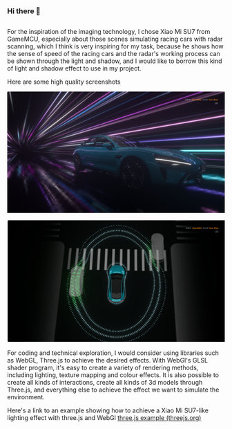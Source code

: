 ### Hi there 👋

## 

For the inspiration of the imaging technology, I chose Xiao Mi SU7 from GameMCU, especially about those scenes simulating racing cars with radar scanning, which I think is very inspiring for my task, because he shows how the sense of speed of the racing cars and the radar's working process can be shown through the light and shadow, and I would like to borrow this kind of light and shadow effect to use in my project.



Here are some high quality screenshots

![image-20240502025716637](https://github.com/wzhe8090/wzhe8090/blob/main/%E5%B1%8F%E5%B9%95%E6%88%AA%E5%9B%BE%202024-05-02%20025713.png)

![image-20240502025802399](https://github.com/wzhe8090/wzhe8090/blob/main/%E5%B1%8F%E5%B9%95%E6%88%AA%E5%9B%BE%202024-05-02%20025759.png)

For coding and technical exploration, I would consider using libraries such as WebGL, Three.js to achieve the desired effects. With WebGl's GLSL shader program, it's easy to create a variety of rendering methods, including lighting, texture mapping and colour effects. It is also possible to create all kinds of interactions, create all kinds of 3d models through Three.js, and everything else to achieve the effect we want to simulate the environment.



Here's a link to an example showing how to achieve a Xiao Mi SU7-like lighting effect with three.js and WebGl [three.js example (threejs.org)](https://threejs.org/examples/#webgpu_lights_selective)

